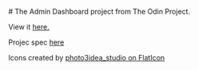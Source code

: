 # The Admin Dashboard project from The Odin Project.

View it <a href="https://chrissturgeon.github.io/odin-admin-page/">here.</a>

Projec spec <a href="https://www.theodinproject.com/lessons/node-path-intermediate-html-and-css-admin-dashboard">here</a>

Icons created by <a href="https://www.flaticon.com/authors/photo3idea-studio"> photo3idea_studio on FlatIcon </a>
